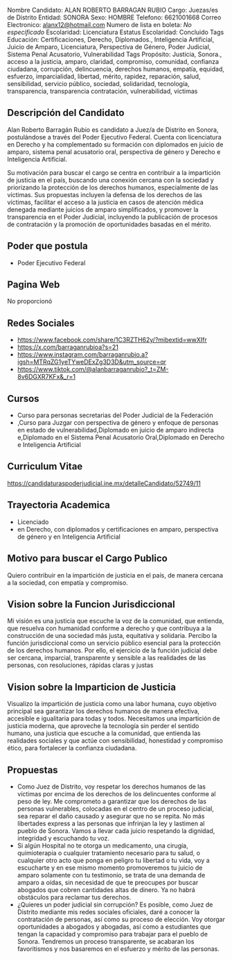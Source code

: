 Nombre Candidato: ALAN ROBERTO BARRAGAN RUBIO
Cargo: Juezas/es de Distrito
Entidad: SONORA
Sexo: HOMBRE
Telefono: 6621001668
Correo Electronico: alanx12@hotmail.com
Numero de lista en boleta: *No especificado*
Escolaridad: Licenciatura
Estatus Escolaridad: Concluido
Tags Educación: Certificaciones, Derecho, Diplomados., Inteligencia Artificial, Juicio de Amparo, Licenciatura, Perspectiva de Género, Poder Judicial, Sistema Penal Acusatorio, Vulnerabilidad
Tags Propósito: Justicia, Sonora., acceso a la justicia, amparo, claridad, compromiso, comunidad, confianza ciudadana, corrupción, delincuencia, derechos humanos, empatía, equidad, esfuerzo, imparcialidad, libertad, mérito, rapidez, reparación, salud, sensibilidad, servicio público, sociedad, solidaridad, tecnología, transparencia, transparencia contratación, vulnerabilidad, víctimas


## Descripción del Candidato 

Alan Roberto Barragán Rubio es candidato a Juez/a de Distrito en Sonora, postulándose a través del Poder Ejecutivo Federal. Cuenta con licenciatura en Derecho y ha complementado su formación con diplomados en juicio de amparo, sistema penal acusatorio oral, perspectiva de género y Derecho e Inteligencia Artificial.

Su motivación para buscar el cargo se centra en contribuir a la impartición de justicia en el país, buscando una conexión cercana con la sociedad y priorizando la protección de los derechos humanos, especialmente de las víctimas. Sus propuestas incluyen la defensa de los derechos de las víctimas, facilitar el acceso a la justicia en casos de atención médica denegada mediante juicios de amparo simplificados, y promover la transparencia en el Poder Judicial, incluyendo la publicación de procesos de contratación y la promoción de oportunidades basadas en el mérito.


## Poder que postula

- Poder Ejecutivo Federal


## Pagina Web

No proporcionó


## Redes Sociales

- https://www.facebook.com/share/1C3RZTH62y/?mibextid=wwXIfr
- https://x.com/barraganrubioa?s=21
- https://www.instagram.com/barraganrubio.a?igsh=MTRqZG1yeTYweDExZg3D3D&utm_source=qr
- https://www.tiktok.com/@alanbarraganrubio?_t=ZM-8v6DGXR7KFx&_r=1


## Cursos

- Curso para personas secretarias del Poder Judicial de la Federación
- ,Curso para Juzgar con perspectiva de género y enfoque de personas en estado de vulnerabilidad,Diplomado en juicio de amparo  indirecta e,Diplomado en el Sistema Penal Acusatorio Oral,Diplomado en Derecho e Inteligencia Artificial


## Curriculum Vitae

https://candidaturaspoderjudicial.ine.mx/detalleCandidato/52749/11


## Trayectoria Academica

- Licenciado
- en Derecho, con diplomados y certificaciones en amparo, perspectiva de género y en Inteligencia Artificial


## Motivo para buscar el Cargo Publico

Quiero contribuir en la impartición de justicia en el país, de manera cercana a la sociedad, con empatía y compromiso.


## Vision sobre la Funcion Jurisdiccional

Mi visión es una justicia que escuche la voz de la comunidad, que entienda, que resuelva con humanidad conforme a derecho y que contribuya a la construcción de una sociedad más justa, equitativa y solidaria. Percibo la función jurisdiccional como un servicio público esencial para la protección de los derechos humanos. Por ello, el ejercicio de la función judicial debe ser cercana, imparcial, transparente y sensible a las realidades de las personas, con resoluciones, rápidas claras y justas


## Vision sobre la Imparticion de Justicia

Visualizo la impartición de justicia como una labor humana, cuyo objetivo principal sea garantizar los derechos humanos de manera efectiva, accesible e igualitaria para todas y todos. Necesitamos una impartición de justicia moderna, que aproveche la tecnología sin perder el sentido humano, una justicia que escuche a la comunidad, que entienda las realidades sociales y que actúe con sensibilidad, honestidad y compromiso ético, para fortalecer la confianza ciudadana.


## Propuestas

- Como Juez de Distrito, voy respetar los derechos humanos de las víctimas por encima de los derechos de los delincuentes conforme al peso de ley. Me comprometo a garantizar que los derechos de las personas vulnerables, colocadas en el centro de un proceso judicial, sea reparar el daño causado y asegurar que no se repita. No más libertades express a las personas que infrinjan la ley y lastimen al pueblo de Sonora. Vamos a llevar cada juicio respetando la dignidad, integridad y escuchando tu voz.
- Si algún Hospital no te otorga un medicamento, una cirugía, quimioterapia o cualquier tratamiento necesario para tu salud, o cualquier otro acto que ponga en peligro tu libertad o tu vida, voy a escucharte y en ese mismo momento promoveremos tu juicio de amparo solamente con tu testimonio, se trata de una demanda de amparo a oídas, sin necesidad de que te preocupes por buscar abogados que cobren cantidades altas de dinero. Ya no habrá obstáculos para reclamar tus derechos.
- ¿Quieres un poder judicial sin corrupción? Es posible, como Juez de Distrito mediante mis redes sociales oficiales, daré a conocer la contratación de personas, así como su proceso de elección. Voy otorgar oportunidades a abogados y abogadas, así como a estudiantes que tengan la capacidad y compromiso para trabajar para el pueblo de Sonora. Tendremos un proceso transparente, se acabaran los favoritismos y nos basaremos en el esfuerzo y mérito de las personas.

